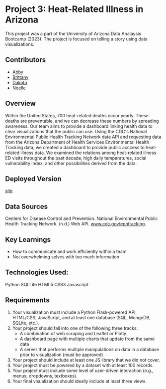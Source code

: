# Project 3: Heat-Related Illness in Arizona

This project was a part of the University of Arizona Data Analaysis Bootcamp (2023). The project is focused on telling a story using data visualizations.

## Contributors
* [Abby](https://github.com/Abby-Boulter)
* [Brittany](https://github.com/brooksbb11)
* [Dakota](https://github.com/DakNewcomb)
* [Noelle](https://github.com/noellemtz)

## Overview
Within the United States, 700 heat-related deaths occur yearly. These deaths are preventable, and we can decrease these numbers by spreading awareness. Our team aims to provide a dashboard linking health data to clear visualizations that the public can use. Using the CDC's National Environmental Public Health Tracking Network data API and requesting data from the Arizona Department of Health Services Environmental Health Tracking data, we created a dashboard to provide public acccess to heat-related illness data. We examined the relations among heat-related illness ED visits throughout the past decade, high daily temperatures, social vulnerability index, and other possibilities derived from the data.

## Deployed Version
[site](url)

## Data Sources
Centers for Disease Control and Prevention. National Environmental Public Health Tracking Network. (n.d.) Web API. www.cdc.gov/ephtracking. 

## Key Learnings
* How to communicate and work efficiently within a team
* Not overwhelming selves with too much information

## Technologies Used:
Python
SQLLite
HTML5
CSS3
Javascript

## Requirements
1.	Your visualization must include a Python Flask-powered API, HTML/CSS, JavaScript, and at least one database (SQL, MongoDB, SQLite, etc.).
2.	Your project should fall into one of the following three tracks:
    * A combination of web scraping and Leaflet or Plotly
    * A dashboard page with multiple charts that update from the same data
    * A server that performs multiple manipulations on data in a database prior to visualization (must be approved)
3.	Your project should include at least one JS library that we did not cover.
4.	Your project must be powered by a dataset with at least 100 records.
5.	Your project must include some level of user-driven interaction (e.g., menus, dropdowns, textboxes).
6.	Your final visualization should ideally include at least three views.
